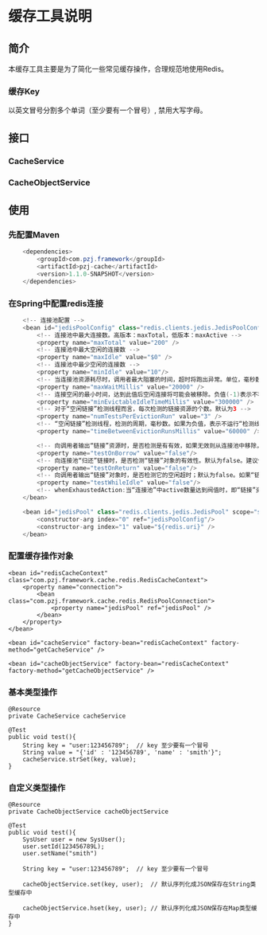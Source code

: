 缓存工具说明
======

简介
---

本缓存工具主要是为了简化一些常见缓存操作，合理规范地使用Redis。

### 缓存Key

以英文冒号分割多个单词（至少要有一个冒号）, 禁用大写字母。



接口
---

### CacheService


### CacheObjectService



使用
---

### 先配置Maven

```java
    <dependencies>
        <groupId>com.pzj.framework</groupId>
        <artifactId>pzj-cache</artifactId>
        <version>1.1.0-SNAPSHOT</version>
    </dependencies>
```

### 在Spring中配置redis连接

```java
    <!-- 连接池配置 -->
    <bean id="jedisPoolConfig" class="redis.clients.jedis.JedisPoolConfig">
        <!-- 连接池中最大连接数。高版本：maxTotal，低版本：maxActive -->
        <property name="maxTotal" value="200" />
        <!-- 连接池中最大空闲的连接数 -->
        <property name="maxIdle" value="$0" />
        <!-- 连接池中最少空闲的连接数 -->
        <property name="minIdle" value="10"/>
        <!-- 当连接池资源耗尽时，调用者最大阻塞的时间，超时将跑出异常。单位，毫秒数;默认为-1.表示永不超时。高版本：maxWaitMillis，低版本：maxWait -->
        <property name="maxWaitMillis" value="20000" />
        <!-- 连接空闲的最小时间，达到此值后空闲连接将可能会被移除。负值(-1)表示不移除. -->
        <property name="minEvictableIdleTimeMillis" value="300000" />
        <!-- 对于“空闲链接”检测线程而言，每次检测的链接资源的个数。默认为3 -->
        <property name="numTestsPerEvictionRun" value="3" />
        <!-- “空闲链接”检测线程，检测的周期，毫秒数。如果为负值，表示不运行“检测线程”。默认为-1. -->
        <property name="timeBetweenEvictionRunsMillis" value="60000" />

        <!-- 向调用者输出“链接”资源时，是否检测是有有效，如果无效则从连接池中移除，并尝试获取继续获取。默认为false。建议保持默认值 -->
        <property name="testOnBorrow" value="false"/>
        <!-- 向连接池“归还”链接时，是否检测“链接”对象的有效性。默认为false。建议保持默认值 -->
        <property name="testOnReturn" value="false"/>
        <!-- 向调用者输出“链接”对象时，是否检测它的空闲超时；默认为false。如果“链接”空闲超时，将会被移除。建议保持默认值. -->
        <property name="testWhileIdle" value="false"/>
        <!-- whenExhaustedAction:当“连接池”中active数量达到阀值时，即“链接”资源耗尽时，连接池需要采取的手段, 默认为1(0:抛出异常。1:阻塞，直到有可用链接资源。2:强制创建新的链接资源) -->
    </bean>

    <bean id="jedisPool" class="redis.clients.jedis.JedisPool" scope="singleton">
        <constructor-arg index="0" ref="jedisPoolConfig"/>
        <constructor-arg index="1" value="${redis.uri}" />
    </bean>
```


### 配置缓存操作对象

    <bean id="redisCacheContext" class="com.pzj.framework.cache.redis.RedisCacheContext">
        <property name="connection">
            <bean class="com.pzj.framework.cache.redis.RedisPoolConnection">
                <property name="jedisPool" ref="jedisPool" />
            </bean>
        </property>
    </bean>
    
    <bean id="cacheService" factory-bean="redisCacheContext" factory-method="getCacheService" />
    
    <bean id="cacheObjectService" factory-bean="redisCacheContext" factory-method="getCacheObjectService" />

### 基本类型操作

    @Resource
    private CacheService cacheService
    
    @Test
    public void test(){
        String key = "user:123456789";  // key 至少要有一个冒号
        String value = "{'id' : '123456789', 'name' : 'smith'}";
        cacheService.strSet(key, value);
    }


### 自定义类型操作

    @Resource
    private CacheObjectService cacheObjectService
    
    @Test
    public void test(){
        SysUser user = new SysUser();
        user.setId(123456789L);
        user.setName("smith")
    
        String key = "user:123456789";  // key 至少要有一个冒号
        
        cacheObjectService.set(key, user);  // 默认序列化成JSON保存在String类型缓存中
        
        cacheObjectService.hset(key, user); // 默认序列化成JSON保存在Map类型缓存中
    }

